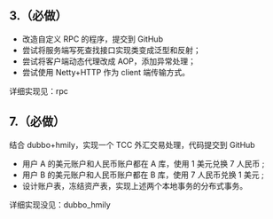 ## **3.（必做）**

- 改造自定义 RPC 的程序，提交到 GitHub
- 尝试将服务端写死查找接口实现类变成泛型和反射；
- 尝试将客户端动态代理改成 AOP，添加异常处理；
- 尝试使用 Netty+HTTP 作为 client 端传输方式。

详细实现见：rpc



## **7.（必做）**

结合 dubbo+hmily，实现一个 TCC 外汇交易处理，代码提交到 GitHub

- 用户 A 的美元账户和人民币账户都在 A 库，使用 1 美元兑换 7 人民币 ;
- 用户 B 的美元账户和人民币账户都在 B 库，使用 7 人民币兑换 1 美元 ;
- 设计账户表，冻结资产表，实现上述两个本地事务的分布式事务。

详细实现没见：dubbo_hmily
